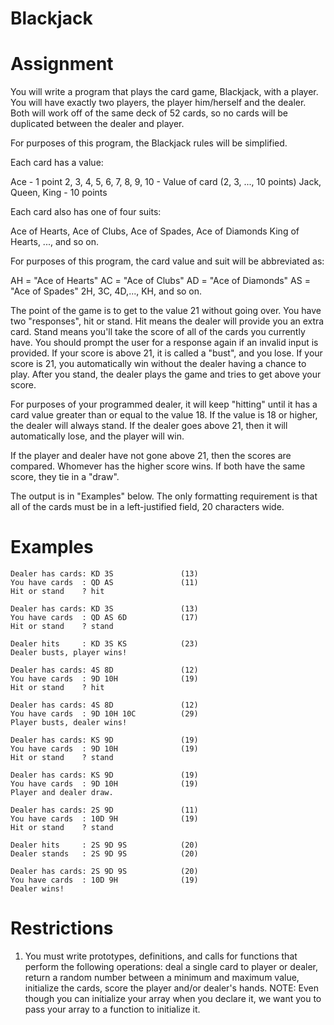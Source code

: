 # Blackjack

# **Assignment**
You will write a program that plays the card game, Blackjack, with a player. You will have exactly two players, the player him/herself and the dealer. Both will work off of the same deck of 52 cards, so no cards will be duplicated between the dealer and player.

For purposes of this program, the Blackjack rules will be simplified.

Each card has a value:

Ace - 1 point
2, 3, 4, 5, 6, 7, 8, 9, 10 - Value of card (2, 3, ..., 10 points)
Jack, Queen, King - 10 points

Each card also has one of four suits:

Ace of Hearts, Ace of Clubs, Ace of Spades, Ace of Diamonds
King of Hearts, ..., and so on.

For purposes of this program, the card value and suit will be abbreviated as:

AH = "Ace of Hearts"
AC = "Ace of Clubs"
AD = "Ace of Diamonds"
AS = "Ace of Spades"
2H, 3C, 4D,..., KH, and so on.

The point of the game is to get to the value 21 without going over. You have two "responses", hit or stand. Hit means the dealer will provide you an extra card. Stand means you'll take the score of all of the cards you currently have. You should prompt the user for a response again if an invalid input is provided. If your score is above 21, it is called a "bust", and you lose. If your score is 21, you automatically win without the dealer having a chance to play. After you stand, the dealer plays the game and tries to get above your score.

For purposes of your programmed dealer, it will keep "hitting" until it has a card value greater than or equal to the value 18. If the value is 18 or higher, the dealer will always stand. If the dealer goes above 21, then it will automatically lose, and the player will win.

If the player and dealer have not gone above 21, then the scores are compared. Whomever has the higher score wins. If both have the same score, they tie in a "draw".

The output is in "Examples" below. The only formatting requirement is that all of the cards must be in a left-justified field, 20 characters wide.

# **Examples**
```
Dealer has cards: KD 3S               (13)
You have cards  : QD AS               (11)
Hit or stand    ? hit

Dealer has cards: KD 3S               (13)
You have cards  : QD AS 6D            (17)
Hit or stand    ? stand

Dealer hits     : KD 3S KS            (23)
Dealer busts, player wins!
```
```
Dealer has cards: 4S 8D               (12)
You have cards  : 9D 10H              (19)
Hit or stand    ? hit

Dealer has cards: 4S 8D               (12)
You have cards  : 9D 10H 10C          (29)
Player busts, dealer wins!
```
```
Dealer has cards: KS 9D               (19)
You have cards  : 9D 10H              (19)
Hit or stand    ? stand

Dealer has cards: KS 9D               (19)
You have cards  : 9D 10H              (19)
Player and dealer draw.
```
```
Dealer has cards: 2S 9D               (11)
You have cards  : 10D 9H              (19)
Hit or stand    ? stand

Dealer hits     : 2S 9D 9S            (20)
Dealer stands   : 2S 9D 9S            (20)

Dealer has cards: 2S 9D 9S            (20)
You have cards  : 10D 9H              (19)
Dealer wins!
```

# **Restrictions**

1. You must write prototypes, definitions, and calls for functions that perform the following operations: deal a single card to player or dealer, return a random number between a minimum and maximum value, initialize the cards, score the player and/or dealer's hands. NOTE: Even though you can initialize your array when you declare it, we want you to pass your array to a function to initialize it.

